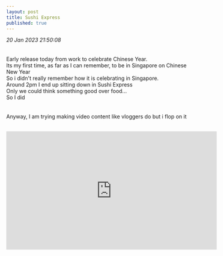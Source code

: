 ```yaml
---
layout: post
title: Sushi Express
published: true
---
```

_20 Jan 2023 21:50:08_
<br>
<br>
<br>
Early release today from work to celebrate Chinese Year.
<br>
Its my first time, as far as I can remember, to be in Singapore on Chinese New Year
<br>
So i didn't really remember how it is celebrating in Singapore.
<br>
Around 2pm I end up sitting down in Sushi Express
<br>
Only we could think something good over food...
<br>
So I did
<br>
<br>
<br>
Anyway, I am trying making video content like vloggers do but i flop on it 
<br>
<br>
<iframe width="560" height="315"
src="https://www.youtube.com/embed/Dat9FXgyzuI"
frameborder="0"
allow="accelerometer; autoplay; encrypted-media; gyroscope; picture-in-picture"
allowfullscreen></iframe>
